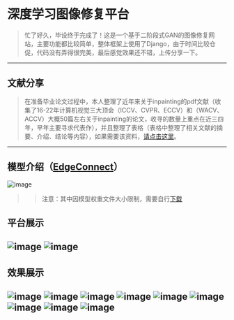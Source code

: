﻿# 深度学习图像修复平台
 >忙了好久，毕设终于完成了！这是一个基于二阶段式GAN的图像修复网站，主要功能都比较简单，整体框架上使用了Django，由于时间比较仓促，代码没有弄得很完美，最后感觉效果还不错，上传分享一下。
---
## 文献分享  
 >在准备毕业论文过程中，本人整理了近年来关于inpainting的pdf文献（收集了16-22年计算机视觉三大顶会（ICCV、CVPR、ECCV）和（WACV、ACCV）大概50篇左右关于inpainting的论文，收寻的数量上重点在近三四年，早年主要寻求代表作），并且整理了表格（表格中整理了相关文献的摘要、介绍、结论等内容），如果需要该资料，[请点击这里](https://drive.google.com/file/d/1nFDeJMDdcGJxqwqJ0MdTGMFpPS2uCUYZ/view?usp=sharing)。
---
## 模型介绍（[EdgeConnect](https://github.com/knazeri/edge-connect)）
![image](https://user-images.githubusercontent.com/46208115/167091435-d5771bdd-052a-4a34-b61d-3b85738ee1a3.png)
>>注意：其中因模型权重文件大小限制，需要自行[下载](https://github.com/knazeri/edge-connect)
## 平台展示
![image](https://user-images.githubusercontent.com/46208115/167090145-4fb215e9-577b-4b6f-aa94-20603faf44f7.png)
![image](https://user-images.githubusercontent.com/46208115/167090202-5c938ec8-c2fd-4b9f-bca2-5c6428c6491f.png)
---

## 效果展示
![image](https://user-images.githubusercontent.com/46208115/167090267-c8ce0ebf-cadf-475b-85b3-944cc6c252a2.png)
![image](https://user-images.githubusercontent.com/46208115/167090366-4355347f-4984-44bc-a55b-8d03ca11b29d.png)
![image](https://user-images.githubusercontent.com/46208115/167090395-a9f32a13-af71-4ca0-ad2d-ee86b81a3262.png)
![image](https://user-images.githubusercontent.com/46208115/167090428-83eafca1-f84c-40a6-8e2d-d4a5da4fa38e.png)
![image](https://user-images.githubusercontent.com/46208115/167090460-6b2f8523-0775-4c4a-ae17-5b71e887a9ef.png)
![image](https://user-images.githubusercontent.com/46208115/167090540-8da410db-44b0-4525-bf19-2ed86de02eda.png)
![image](https://user-images.githubusercontent.com/46208115/167090561-59be0d35-66f9-4d4e-a8f3-861e176498b1.png)
![image](https://user-images.githubusercontent.com/46208115/167090598-e076ed96-55e7-40ec-b8cd-13ab11a8c1da.png)
![image](https://user-images.githubusercontent.com/46208115/167090729-eb6fad14-23c3-4762-90ca-8f07ea4cbbf1.png)
---
